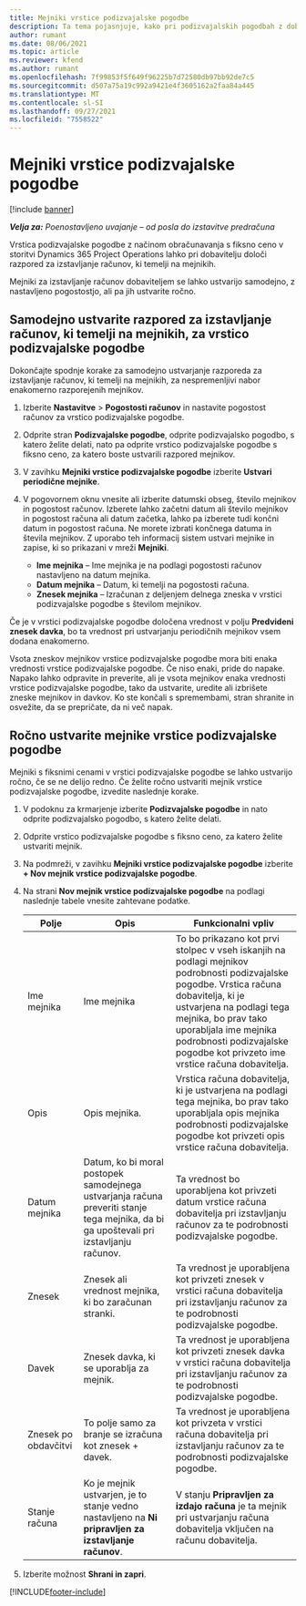 ```yaml
---
title: Mejniki vrstice podizvajalske pogodbe
description: Ta tema pojasnjuje, kako pri podizvajalskih pogodbah z dobaviteljem ustvarite in vzdržujete razpored za izstavljanje računov, ki temelji na mejnikih.
author: rumant
ms.date: 08/06/2021
ms.topic: article
ms.reviewer: kfend
ms.author: rumant
ms.openlocfilehash: 7f99853f5f649f96225b7d72580db97bb92de7c5
ms.sourcegitcommit: d507a75a19c992a9421e4f3605162a2faa84a445
ms.translationtype: MT
ms.contentlocale: sl-SI
ms.lasthandoff: 09/27/2021
ms.locfileid: "7558522"
---
```

# <a name="subcontract-line-milestones"></a>Mejniki vrstice podizvajalske pogodbe

[!include [banner](../../includes/dataverse-preview.md)]

_**Velja za:** Poenostavljeno uvajanje – od posla do izstavitve predračuna_

Vrstica podizvajalske pogodbe z načinom obračunavanja s fiksno ceno v storitvi Dynamics 365 Project Operations lahko pri dobavitelju določi razpored za izstavljanje računov, ki temelji na mejnikih.

Mejniki za izstavljanje računov dobaviteljem se lahko ustvarijo samodejno, z nastavljeno pogostostjo, ali pa jih ustvarite ročno.

## <a name="automatically-create-a-milestone-based-invoice-schedule-for-a-subcontract-line"></a>Samodejno ustvarite razpored za izstavljanje računov, ki temelji na mejnikih, za vrstico podizvajalske pogodbe

Dokončajte spodnje korake za samodejno ustvarjanje razporeda za izstavljanje računov, ki temelji na mejnikih, za nespremenljivi nabor enakomerno razporejenih mejnikov.

1. Izberite **Nastavitve** > **Pogostosti računov** in nastavite pogostost računov za vrstico podizvajalske pogodbe.
2. Odprite stran **Podizvajalske pogodbe**, odprite podizvajalsko pogodbo, s katero želite delati, nato pa odprite vrstico podizvajalske pogodbe s fiksno ceno, za katero boste ustvarili razpored mejnikov.
3. V zavihku **Mejniki vrstice podizvajalske pogodbe** izberite **Ustvari periodične mejnike**.
4. V pogovornem oknu vnesite ali izberite datumski obseg, število mejnikov in pogostost računov. Izberete lahko začetni datum ali število mejnikov in pogostost računa ali datum začetka, lahko pa izberete tudi končni datum in pogostost računa. Ne morete izbrati končnega datuma in števila mejnikov.
Z uporabo teh informacij sistem ustvari mejnike in zapise, ki so prikazani v mreži **Mejniki**.

   - **Ime mejnika** – Ime mejnika je na podlagi pogostosti računov nastavljeno na datum mejnika.
   - **Datum mejnika** – Datum, ki temelji na pogostosti računa.
   - **Znesek mejnika** – Izračunan z deljenjem delnega zneska v vrstici podizvajalske pogodbe s številom mejnikov.

Če je v vrstici podizvajalske pogodbe določena vrednost v polju **Predvideni znesek davka**, bo ta vrednost pri ustvarjanju periodičnih mejnikov vsem dodana enakomerno.

Vsota zneskov mejnikov vrstice podizvajalske pogodbe mora biti enaka vrednosti vrstice podizvajalske pogodbe. Če niso enaki, pride do napake. Napako lahko odpravite in preverite, ali je vsota mejnikov enaka vrednosti vrstice podizvajalske pogodbe, tako da ustvarite, uredite ali izbrišete zneske mejnikov in davkov. Ko ste končali s spremembami, stran shranite in osvežite, da se prepričate, da ni več napak.

## <a name="manually-create-subcontract-line-milestones"></a>Ročno ustvarite mejnike vrstice podizvajalske pogodbe

Mejniki s fiksnimi cenami v vrstici podizvajalske pogodbe se lahko ustvarijo ročno, če se ne delijo redno. Če želite ročno ustvariti mejnik vrstice podizvajalske pogodbe, izvedite naslednje korake.

1. V podoknu za krmarjenje izberite **Podizvajalske pogodbe** in nato odprite podizvajalsko pogodbo, s katero želite delati.
2. Odprite vrstico podizvajalske pogodbe s fiksno ceno, za katero želite ustvariti mejnik.
3. Na podmreži, v zavihku **Mejniki vrstice podizvajalske pogodbe** izberite **+ Nov mejnik vrstice podizvajalske pogodbe**.
4. Na strani **Nov mejnik vrstice podizvajalske pogodbe** na podlagi naslednje tabele vnesite zahtevane podatke.

    | Polje | Opis |Funkcionalni vpliv|
    | --- | --- |----------------------|
    | Ime mejnika | Ime mejnika |To bo prikazano kot prvi stolpec v vseh iskanjih na podlagi mejnikov podrobnosti podizvajalske pogodbe. Vrstica računa dobavitelja, ki je ustvarjena na podlagi tega mejnika, bo prav tako uporabljala ime mejnika podrobnosti podizvajalske pogodbe kot privzeto ime vrstice računa dobavitelja.|
    | Opis | Opis mejnika. |Vrstica računa dobavitelja, ki je ustvarjena na podlagi tega mejnika, bo prav tako uporabljala opis mejnika podrobnosti podizvajalske pogodbe kot privzeti opis vrstice računa dobavitelja.|
    | Datum mejnika | Datum, ko bi moral postopek samodejnega ustvarjanja računa preveriti stanje tega mejnika, da bi ga upoštevali pri izstavljanju računov.| Ta vrednost bo uporabljena kot privzeti datum vrstice računa dobavitelja pri izstavljanju računov za te podrobnosti podizvajalske pogodbe. |
    | Znesek | Znesek ali vrednost mejnika, ki bo zaračunan stranki. |Ta vrednost je uporabljena kot privzeti znesek v vrstici računa dobavitelja pri izstavljanju računov za te podrobnosti podizvajalske pogodbe. |
    | Davek | Znesek davka, ki se uporablja za mejnik.| Ta vrednost je uporabljena kot privzeti znesek davka v vrstici računa dobavitelja pri izstavljanju računov za te podrobnosti podizvajalske pogodbe. |
    | Znesek po obdavčitvi | To polje samo za branje se izračuna kot znesek + davek.|Ta vrednost je uporabljena kot privzeta v vrstici računa dobavitelja pri izstavljanju računov za te podrobnosti podizvajalske pogodbe. |
    | Stanje računa | Ko je mejnik ustvarjen, je to stanje vedno nastavljeno na **Ni pripravljen za izstavljanje računov**.|  V stanju **Pripravljen za izdajo računa** je ta mejnik pri ustvarjanju računa dobavitelja vključen na računu dobavitelja. |

5. Izberite možnost **Shrani in zapri**.


[!INCLUDE[footer-include](../../includes/footer-banner.md)]
